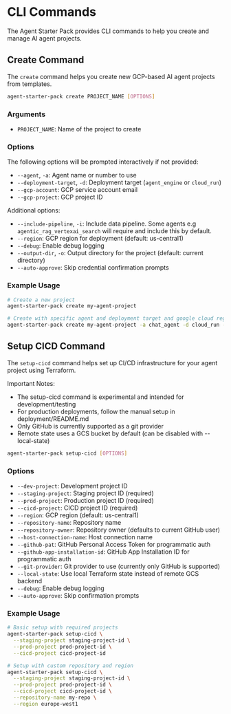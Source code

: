# CLI Commands

The Agent Starter Pack provides CLI commands to help you create and manage AI agent projects.

## Create Command

The `create` command helps you create new GCP-based AI agent projects from templates.

```bash
agent-starter-pack create PROJECT_NAME [OPTIONS]
```

### Arguments

- `PROJECT_NAME`: Name of the project to create

### Options

The following options will be prompted interactively if not provided:
- `--agent`, `-a`: Agent name or number to use
- `--deployment-target`, `-d`: Deployment target (`agent_engine` or `cloud_run`) 
- `--gcp-account`: GCP service account email
- `--gcp-project`: GCP project ID

Additional options:
- `--include-pipeline`, `-i`: Include data pipeline. Some agents e.g `agentic_rag_vertexai_search` will require and include this by default.
- `--region`: GCP region for deployment (default: us-central1)
- `--debug`: Enable debug logging
- `--output-dir`, `-o`: Output directory for the project (default: current directory)
- `--auto-approve`: Skip credential confirmation prompts

### Example Usage

```bash
# Create a new project
agent-starter-pack create my-agent-project

# Create with specific agent and deployment target and google cloud region
agent-starter-pack create my-agent-project -a chat_agent -d cloud_run --region europe-west1
```

## Setup CICD Command

The `setup-cicd` command helps set up CI/CD infrastructure for your agent project using Terraform.

Important Notes:
- The setup-cicd command is experimental and intended for development/testing
- For production deployments, follow the manual setup in deployment/README.md
- Only GitHub is currently supported as a git provider
- Remote state uses a GCS bucket by default (can be disabled with --local-state)


```bash
agent-starter-pack setup-cicd [OPTIONS]
```

### Options

- `--dev-project`: Development project ID
- `--staging-project`: Staging project ID (required)
- `--prod-project`: Production project ID (required)
- `--cicd-project`: CICD project ID (required)
- `--region`: GCP region (default: us-central1)
- `--repository-name`: Repository name
- `--repository-owner`: Repository owner (defaults to current GitHub user)
- `--host-connection-name`: Host connection name
- `--github-pat`: GitHub Personal Access Token for programmatic auth
- `--github-app-installation-id`: GitHub App Installation ID for programmatic auth
- `--git-provider`: Git provider to use (currently only GitHub is supported)
- `--local-state`: Use local Terraform state instead of remote GCS backend
- `--debug`: Enable debug logging
- `--auto-approve`: Skip confirmation prompts

### Example Usage

```bash
# Basic setup with required projects
agent-starter-pack setup-cicd \
  --staging-project staging-project-id \
  --prod-project prod-project-id \
  --cicd-project cicd-project-id

# Setup with custom repository and region
agent-starter-pack setup-cicd \
  --staging-project staging-project-id \
  --prod-project prod-project-id \
  --cicd-project cicd-project-id \
  --repository-name my-repo \
  --region europe-west1
```
